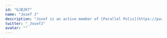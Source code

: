 ```yaml
---
id: "GJBJK7"
name: "Josef J"
description: "Josef is an active member of [Parallel Polis](https://paralelnipolis.cz/en), the base of the Prague cypherpunk community and the HQ of the Institute of Cryptoanarchy. At the IoC he is occasionally organinzing Ethereum meetups (since 2016). He is also the founder and maintainer of the local nonconformist hackerspace [Bordel](https://bordel.space)."
twitter: "_JosefJ"
avatar: ""
---
```


